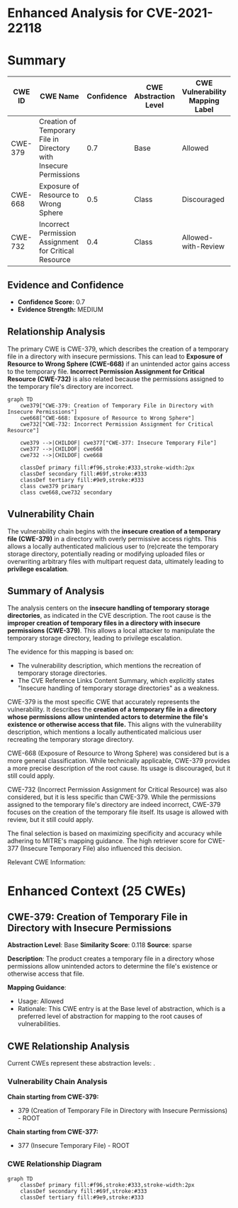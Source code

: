 # Enhanced Analysis for CVE-2021-22118

# Summary
| CWE ID | CWE Name | Confidence | CWE Abstraction Level | CWE Vulnerability Mapping Label | CWE-Vulnerability Mapping Notes |
|---|---|---|---|---|---|
| CWE-379 | Creation of Temporary File in Directory with Insecure Permissions | 0.7 | Base | Allowed | Primary CWE |
| CWE-668 | Exposure of Resource to Wrong Sphere | 0.5 | Class | Discouraged | Secondary Candidate |
| CWE-732 | Incorrect Permission Assignment for Critical Resource | 0.4 | Class | Allowed-with-Review | Secondary Candidate |

## Evidence and Confidence

*   **Confidence Score:** 0.7
*   **Evidence Strength:** MEDIUM

## Relationship Analysis
The primary CWE is CWE-379, which describes the creation of a temporary file in a directory with insecure permissions. This can lead to **Exposure of Resource to Wrong Sphere (CWE-668)** if an unintended actor gains access to the temporary file. **Incorrect Permission Assignment for Critical Resource (CWE-732)** is also related because the permissions assigned to the temporary file's directory are incorrect.

```mermaid
graph TD
    cwe379["CWE-379: Creation of Temporary File in Directory with Insecure Permissions"]
    cwe668["CWE-668: Exposure of Resource to Wrong Sphere"]
    cwe732["CWE-732: Incorrect Permission Assignment for Critical Resource"]
    
    cwe379 -->|CHILDOF| cwe377["CWE-377: Insecure Temporary File"]
    cwe377 -->|CHILDOF| cwe668
    cwe732 -->|CHILDOF| cwe668
    
    classDef primary fill:#f96,stroke:#333,stroke-width:2px
    classDef secondary fill:#69f,stroke:#333
    classDef tertiary fill:#9e9,stroke:#333
    class cwe379 primary
    class cwe668,cwe732 secondary
```

## Vulnerability Chain
The vulnerability chain begins with the **insecure creation of a temporary file (CWE-379)** in a directory with overly permissive access rights. This allows a locally authenticated malicious user to (re)create the temporary storage directory, potentially reading or modifying uploaded files or overwriting arbitrary files with multipart request data, ultimately leading to **privilege escalation**.

## Summary of Analysis
The analysis centers on the **insecure handling of temporary storage directories**, as indicated in the CVE description. The root cause is the **improper creation of temporary files in a directory with insecure permissions (CWE-379)**. This allows a local attacker to manipulate the temporary storage directory, leading to privilege escalation.

The evidence for this mapping is based on:
- The vulnerability description, which mentions the recreation of temporary storage directories.
- The CVE Reference Links Content Summary, which explicitly states "Insecure handling of temporary storage directories" as a weakness.

CWE-379 is the most specific CWE that accurately represents the vulnerability. It describes the **creation of a temporary file in a directory whose permissions allow unintended actors to determine the file's existence or otherwise access that file.** This aligns with the vulnerability description, which mentions a locally authenticated malicious user recreating the temporary storage directory.

CWE-668 (Exposure of Resource to Wrong Sphere) was considered but is a more general classification. While technically applicable, CWE-379 provides a more precise description of the root cause. Its usage is discouraged, but it still could apply.

CWE-732 (Incorrect Permission Assignment for Critical Resource) was also considered, but it is less specific than CWE-379. While the permissions assigned to the temporary file's directory are indeed incorrect, CWE-379 focuses on the creation of the temporary file itself. Its usage is allowed with review, but it still could apply.

The final selection is based on maximizing specificity and accuracy while adhering to MITRE's mapping guidance. The high retriever score for CWE-377 (Insecure Temporary File) also influenced this decision.

Relevant CWE Information:

# Enhanced Context (25 CWEs)

## CWE-379: Creation of Temporary File in Directory with Insecure Permissions
**Abstraction Level**: Base
**Similarity Score**: 0.118
**Source**: sparse

**Description**:
The product creates a temporary file in a directory whose permissions allow unintended actors to determine the file's existence or otherwise access that file.

**Mapping Guidance**:
- Usage: Allowed
- Rationale: This CWE entry is at the Base level of abstraction, which is a preferred level of abstraction for mapping to the root causes of vulnerabilities.


## CWE Relationship Analysis

Current CWEs represent these abstraction levels: .


### Vulnerability Chain Analysis

**Chain starting from CWE-379:**
- 379 (Creation of Temporary File in Directory with Insecure Permissions) - ROOT


**Chain starting from CWE-377:**
- 377 (Insecure Temporary File) - ROOT



### CWE Relationship Diagram

```mermaid
graph TD
    classDef primary fill:#f96,stroke:#333,stroke-width:2px
    classDef secondary fill:#69f,stroke:#333
    classDef tertiary fill:#9e9,stroke:#333
```